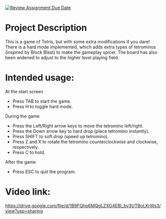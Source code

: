 [![Review Assignment Due Date](https://classroom.github.com/assets/deadline-readme-button-22041afd0340ce965d47ae6ef1cefeee28c7c493a6346c4f15d667ab976d596c.svg)](https://classroom.github.com/a/YxXKqIeT)
# Project Description

This is a game of Tetris, but with some extra modifications if you dare! There is a hard mode implemented, which adds extra types of tetrominos (inspired by Block Blast) to make the gameplay spicer. The board has also been widened to adjust to the higher level playing field.

# Intended usage:

At the start screen
- Press TAB to start the game.
- Press H to toggle hard mode.

During the game
- Press the Left/Right arrow keys to move the tetromino left/right.
- Press the Down arrow key to hard drop (place tetromino instantly).
- Press SHIFT to soft drop (speed up tetromino).
- Press Z and X to rotate the tetromino counterclockwise and clockwise, respectively.
- Press C to hold.

After the game
- Press ESC to quit the program.

# Video link:
https://drive.google.com/file/d/1B9FQhp6MQgLZXG4EBI_bv3UTBoLKrWs3/view?usp=sharing
